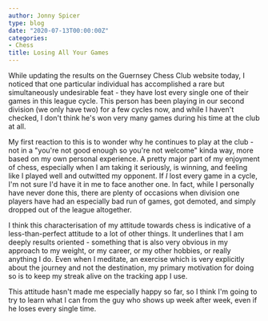 ```yaml
---
author: Jonny Spicer
type: blog
date: "2020-07-13T00:00:00Z"
categories:
- Chess
title: Losing All Your Games
---
```

While updating the results on the Guernsey Chess Club website today, I noticed that one particular individual has accomplished a
rare but simultaneously undesirable feat - they have lost every single one of their games in this league cycle. This person has been
playing in our second division (we only have two) for a few cycles now, and while I haven't checked, I don't think he's won very
many games during his time at the club at all.

My first reaction to this is to wonder why he continues to play at the club - not in a "you're not good enough so you're not welcome"
kinda way, more based on my own personal experience. A pretty major part of my enjoyment of chess, especially when I am taking it
seriously, is winning, and feeling like I played well and outwitted my opponent. If *I* lost every game in a cycle, I'm not sure
I'd have it in me to face another one. In fact, while I personally have never done this, there are plenty of occasions when division
one players have had an especially bad run of games, got demoted, and simply dropped out of the league altogether.

I think this characterisation of my attitude towards chess is indicative of a less-than-perfect attitude to a lot of other things.
It underlines that I am deeply results oriented - something that is also very obvious in my approach to my weight, or my career,
or my other hobbies, or really anything I do. Even when I meditate, an exercise which is very explicitly about the journey and
not the destination, my primary motivation for doing so is to keep my streak alive on the tracking app I use.

This attitude hasn't made me especially happy so far, so I think I'm going to try to learn what I can from the guy who shows up
week after week, even if he loses every single time.
